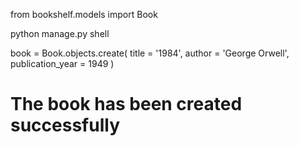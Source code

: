 from bookshelf.models import Book

python manage.py shell

book = Book.objects.create(
    title = '1984',
    author = 'George Orwell',
    publication_year = 1949
)
# The book has been created successfully
